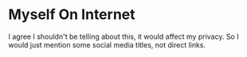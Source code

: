 # Myself On Internet

I agree I shouldn't be telling about this, it would affect my privacy.
So I would just mention some social media titles, not direct links.
